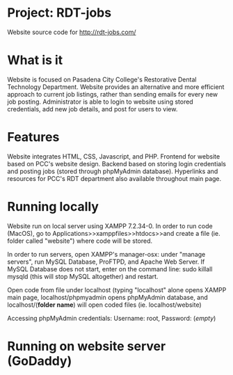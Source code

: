 # Project: RDT-jobs

Website source code for http://rdt-jobs.com/

# What is it

Website is focused on Pasadena City College's Restorative Dental Technology Department. Website provides an alternative and more efficient approach to current job listings, rather than sending emails for every new job posting. Administrator is able to login to website using stored credentials, add new job details, and post for users to view.


# Features

Website integrates HTML, CSS, Javascript, and PHP. Frontend for website based on PCC's website design. Backend based on storing login credentials and posting jobs (stored through phpMyAdmin database). Hyperlinks and resources for PCC's RDT department also available throughout main page.


# Running locally

Website run on local server using XAMPP 7.2.34-0. In order to run code (MacOS), go to Applications>>xamppfiles>>htdocs>>and create a file (ie. folder called "website") where code will be stored.

In order to run servers, open XAMPP's manager-osx: under "manage servers", run MySQL Database, ProFTPD, and Apache Web Server. If MySQL Database does not start, enter on the command line: sudo killall mysqld (this will stop MySQL altogether) and restart.

Open code from file under localhost (typing "localhost" alone opens XAMPP main page, localhost/phpmyadmin opens phpMyAdmin database, and localhost/(**folder name**) will open coded files (ie. localhost/website)

Accessing phpMyAdmin credentials: Username: root, Password: (*empty*)


# Running on website server (GoDaddy)
